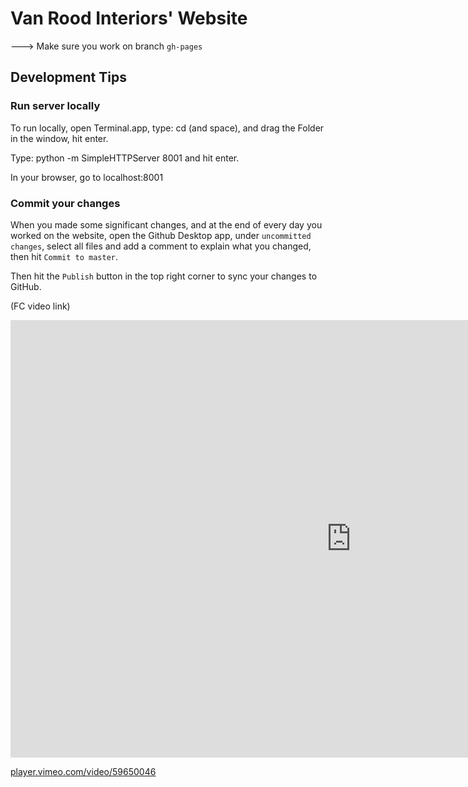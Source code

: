 # Van Rood Interiors' Website

---> Make sure you work on branch `gh-pages`

## Development Tips

### Run server locally

To run locally, open Terminal.app, type:
cd
(and space), and drag the Folder in the window, hit enter.

Type:
python -m SimpleHTTPServer 8001
and hit enter.

In your browser, go to
localhost:8001

### Commit your changes

When you made some significant changes, and at the end of every day you worked on the website, open the Github Desktop app, under `uncommitted changes`, select all files and add a comment to explain what you changed, then hit `Commit to master`.

Then hit the `Publish` button in the top right corner to sync your changes to GitHub.

(FC video link)

<iframe src="https://player.vimeo.com/video/59650046" width="1090" height="700" frameborder="0"></iframe>
</div>

<a href="https://player.vimeo.com/video/59650046" target="_blank">player.vimeo.com/video/59650046</a>
